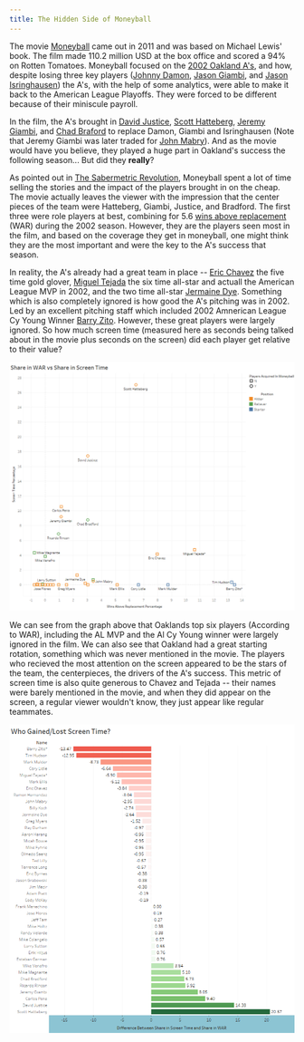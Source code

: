 ```yaml
---
title: The Hidden Side of Moneyball
---
```


  The movie [Moneyball](https://www.imdb.com/title/tt1210166/) came out in 2011 and was based on Michael Lewis' book. The film made 110.2 million USD at the box office and scored a 94% on Rotten Tomatoes. Moneyball focused on the [2002 Oakland A's](https://www.baseball-reference.com/teams/OAK/2002.shtml), and how, despite losing three key players ([Johnny Damon](https://www.baseball-reference.com/players/d/damonjo01.shtml), [Jason Giambi](https://www.baseball-reference.com/players/g/giambja01.shtml), and [Jason Isringhausen](https://www.baseball-reference.com/players/i/isrinja01.shtml)) the A's, with the help of some analytics, were able to make it back to the American League Playoffs. They were forced to be different because of their miniscule payroll. 

  In the film, the A's brought in [David Justice](https://www.baseball-reference.com/players/j/justida01.shtml), [Scott Hatteberg](https://www.baseball-reference.com/players/h/hattesc01.shtml), [Jeremy Giambi](https://www.baseball-reference.com/players/g/giambje01.shtml), and [Chad Braford](https://www.baseball-reference.com/players/b/bradfch01.shtml) to replace Damon, Giambi and Isringhausen (Note that Jeremy Giambi was later traded for [John Mabry](https://www.baseball-reference.com/players/m/mabryjo01.shtml)). And as the movie would have you believe, they played a huge part in Oakland's success the following season... But did they **really**? 

  As pointed out in [The Sabermetric Revolution](https://www.amazon.ca/Sabermetric-Revolution-Assessing-Analytics-Baseball/dp/0812245725), Moneyball spent a lot of time selling the stories and the impact of the players brought in on the cheap. The movie actually leaves the viewer with the impression that the center pieces of the team were Hatteberg, Giambi, Justice, and Bradford. The first three were role players at best, combining for 5.6 [wins above replacement](https://www.baseball-reference.com/about/war_explained.shtml) (WAR) during the 2002 season. However, they are the players seen most in the film, and based on the coverage they get in moneyball, one might think they are the most important and were the key to the A's success that season.

  In reality, the A's already had a great team in place -- [Eric Chavez](https://www.baseball-reference.com/players/c/chaveer01.shtml) the five time gold glover, [Miguel Tejada](https://www.baseball-reference.com/players/t/tejadmi01.shtml) the six time all-star and actuall the American League MVP in 2002, and the two time all-star [Jermaine Dye](https://www.baseball-reference.com/players/d/dyeje01.shtml). Something which is also completely ignored is how good the A's pitching was in 2002. Led by an excellent pitching staff which included 2002 Amnerican League Cy Young Winner [Barry Zito](https://www.baseball-reference.com/players/z/zitoba01.shtml). However, these great players were largely ignored. So how much screen time (measured here as seconds being talked about in the movie plus seconds on the screen) did each player get relative to their value?

![The Hidden Side to Moneyball](/img/moneyball/moneyball2.png "WAR% Versus Screen%")

We can see from the graph above that Oaklands top six players (According to WAR), including the AL MVP and the Al Cy Young winner were largely ignored in the film. We can also see that Oakland had a great starting rotation, something which was never mentioned in the movie. The players who recieved the most attention on the screen appeared to be the stars of the team, the centerpieces, the drivers of the A's success. This metric of screen time is also quite generous to Chavez and Tejada -- their names were barely mentioned in the movie, and when they did appear on the screen, a regular viewer wouldn't know, they just appear like regular teammates. 

![The Hidden Side to Moneyball](/img/moneyball/Moneyball1.png "Less screen time")





